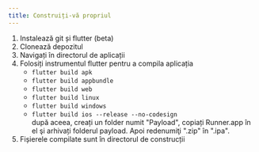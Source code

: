 ```yaml
---
title: Construiți-vă propriul
---
```


1. Instalează git și flutter (beta)
2. Clonează depozitul
3. Navigați în directorul de aplicații
4. Folosiți instrumentul flutter pentru a compila aplicația
   - `flutter build apk`
   - `flutter build appbundle`
   - `flutter build web`
   - `flutter build linux`
   - `flutter build windows`
   - `flutter build ios --release --no-codesign`\
     după aceea, creați un folder numit "Payload", copiați Runner.app în el şi arhivați folderul payload. Apoi redenumiţi ".zip" în ".ipa".
5. Fișierele compilate sunt în directorul de construcții
